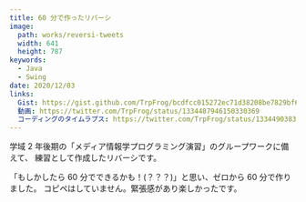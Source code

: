 ```yaml
---
title: 60 分で作ったリバーシ
image: 
  path: works/reversi-tweets
  width: 641
  height: 787
keywords:
  - Java
  - Swing
date: 2020/12/03
links:
  Gist: https://gist.github.com/TrpFrog/bcdfcc015272ec71d38208be7829bf64
  動画: https://twitter.com/TrpFrog/status/1334487946150330369
  コーディングのタイムラプス: https://twitter.com/TrpFrog/status/1334490383238090760
---
```


学域 2 年後期の「メディア情報学プログラミング演習」のグループワークに備えて、
練習として作成したリバーシです。

「もしかしたら 60 分でできるかも！(？？？)」と思い、ゼロから 60 分で作りました。
コピペはしていません。緊張感があり楽しかったです。
